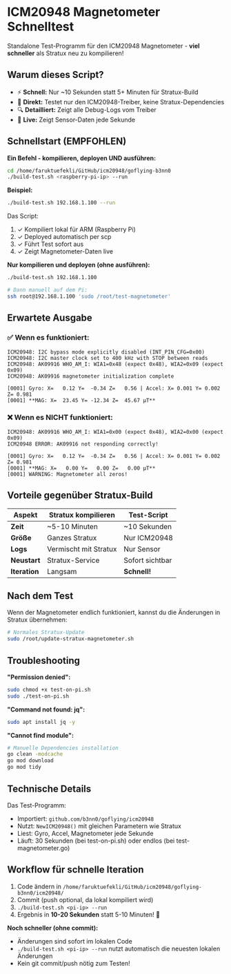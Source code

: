 # ICM20948 Magnetometer Schnelltest

Standalone Test-Programm für den ICM20948 Magnetometer - **viel schneller** als Stratux neu zu kompilieren!

## Warum dieses Script?

- ⚡ **Schnell:** Nur ~10 Sekunden statt 5+ Minuten für Stratux-Build
- 🎯 **Direkt:** Testet nur den ICM20948-Treiber, keine Stratux-Dependencies
- 🔍 **Detailliert:** Zeigt alle Debug-Logs vom Treiber
- 🔄 **Live:** Zeigt Sensor-Daten jede Sekunde

## Schnellstart (EMPFOHLEN)

**Ein Befehl - kompilieren, deployen UND ausführen:**

```bash
cd /home/faruktuefekli/GitHub/icm20948/goflying-b3nn0
./build-test.sh <raspberry-pi-ip> --run
```

**Beispiel:**
```bash
./build-test.sh 192.168.1.100 --run
```

Das Script:
1. ✓ Kompiliert lokal für ARM (Raspberry Pi)
2. ✓ Deployed automatisch per scp
3. ✓ Führt Test sofort aus
4. ✓ Zeigt Magnetometer-Daten live

**Nur kompilieren und deployen (ohne ausführen):**

```bash
./build-test.sh 192.168.1.100

# Dann manuell auf dem Pi:
ssh root@192.168.1.100 'sudo /root/test-magnetometer'
```

## Erwartete Ausgabe

### ✅ Wenn es funktioniert:

```
ICM20948: I2C bypass mode explicitly disabled (INT_PIN_CFG=0x00)
ICM20948: I2C master clock set to 400 kHz with STOP between reads
ICM20948: AK09916 WHO_AM_I: WIA1=0x48 (expect 0x48), WIA2=0x09 (expect 0x09)
ICM20948: AK09916 magnetometer initialization complete

[0001] Gyro: X=   0.12 Y=  -0.34 Z=   0.56 | Accel: X= 0.001 Y= 0.002 Z= 0.981
[0001] **MAG: X=  23.45 Y= -12.34 Z=  45.67 µT**
```

### ❌ Wenn es NICHT funktioniert:

```
ICM20948: AK09916 WHO_AM_I: WIA1=0x00 (expect 0x48), WIA2=0x00 (expect 0x09)
ICM20948 ERROR: AK09916 not responding correctly!

[0001] Gyro: X=   0.12 Y=  -0.34 Z=   0.56 | Accel: X= 0.001 Y= 0.002 Z= 0.981
[0001] **MAG: X=   0.00 Y=   0.00 Z=   0.00 µT**
[0001] WARNING: Magnetometer all zeros!
```

## Vorteile gegenüber Stratux-Build

| Aspekt | Stratux kompilieren | Test-Script |
|--------|---------------------|-------------|
| **Zeit** | ~5-10 Minuten | ~10 Sekunden |
| **Größe** | Ganzes Stratux | Nur ICM20948 |
| **Logs** | Vermischt mit Stratux | Nur Sensor |
| **Neustart** | Stratux-Service | Sofort sichtbar |
| **Iteration** | Langsam | **Schnell!** |

## Nach dem Test

Wenn der Magnetometer endlich funktioniert, kannst du die Änderungen in Stratux übernehmen:

```bash
# Normales Stratux-Update
sudo /root/update-stratux-magnetometer.sh
```

## Troubleshooting

**"Permission denied":**
```bash
sudo chmod +x test-on-pi.sh
sudo ./test-on-pi.sh
```

**"Command not found: jq":**
```bash
sudo apt install jq -y
```

**"Cannot find module":**
```bash
# Manuelle Dependencies installation
go clean -modcache
go mod download
go mod tidy
```

## Technische Details

Das Test-Programm:
- Importiert: `github.com/b3nn0/goflying/icm20948`
- Nutzt: `NewICM20948()` mit gleichen Parametern wie Stratux
- Liest: Gyro, Accel, Magnetometer jede Sekunde
- Läuft: 30 Sekunden (bei test-on-pi.sh) oder endlos (bei test-magnetometer.go)

## Workflow für schnelle Iteration

1. Code ändern in `/home/faruktuefekli/GitHub/icm20948/goflying-b3nn0/icm20948/`
2. Commit (push optional, da lokal kompiliert wird)
3. `./build-test.sh <pi-ip> --run`
4. Ergebnis in **10-20 Sekunden** statt 5-10 Minuten! 🚀

**Noch schneller (ohne commit):**
- Änderungen sind sofort im lokalen Code
- `./build-test.sh <pi-ip> --run` nutzt automatisch die neuesten lokalen Änderungen
- Kein git commit/push nötig zum Testen!
